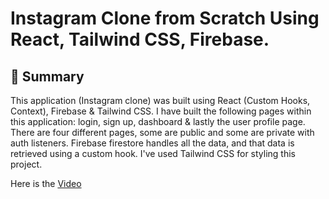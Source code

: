 # Instagram Clone from Scratch Using React, Tailwind CSS, Firebase.

## 📣 Summary

This application (Instagram clone) was built using React (Custom Hooks, Context), Firebase & Tailwind CSS. I have built the following pages within this application: login, sign up, dashboard & lastly the user profile page. There are four different pages, some are public and some are private with auth listeners. Firebase firestore handles all the data, and that data is retrieved using a custom hook. I've used Tailwind CSS for styling this project.

Here is the [Video](https://youtu.be/AKeaaa8yAAk)
